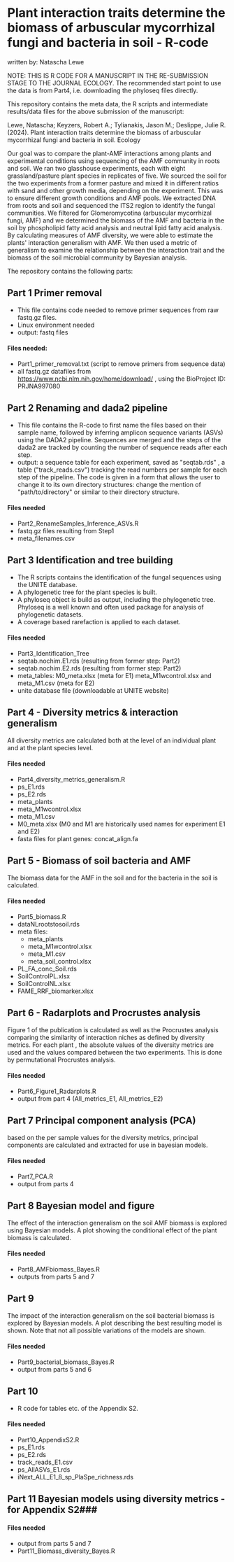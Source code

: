 # Plant interaction traits determine the biomass of arbuscular mycorrhizal fungi and bacteria in soil - R-code 

written by: Natascha Lewe


NOTE: THIS IS R CODE FOR A MANUSCRIPT IN THE RE-SUBMISSION STAGE TO THE JOURNAL ECOLOGY. 
The recommended start point to use the data is from Part4, i.e. downloading the phyloseq files directly. 


This repository contains the meta data, the R scripts and intermediate results/data files for the above submission of the manuscript:

Lewe, Natascha; Keyzers, Robert A.; Tylianakis, Jason M.; Deslippe, Julie R. (2024). Plant interaction traits determine the biomass of arbuscular mycorrhizal fungi and bacteria in soil. Ecology



Our goal was to compare the plant-AMF interactions among plants and experimental conditions using sequencing of the AMF community in roots and soil.
We ran two glasshouse experiments, each with eight grassland/pasture plant species in replicates of five. We sourced the soil for the two experiments from a former pasture and mixed it in different ratios with sand and other growth media, depending on the experiment. This was to ensure different growth conditions and AMF pools.
We extracted DNA from roots and soil and sequenced the ITS2 region to identify the fungal communities. We filtered for Glomeromycotina (arbuscular mycorrhizal fungi, AMF) and we determined the biomass of the AMF and bacteria in the soil by phospholipid fatty acid analysis and neutral lipid fatty acid analysis.
By calculating measures of AMF diversity, we were able to estimate the plants' interaction generalism with AMF. We then used a metric of generalism to examine the relationship between the interaction trait and the biomass of the soil microbial community by Bayesian analysis.


The repository contains the following parts:

## Part 1 Primer removal
- This file contains code needed to remove primer sequences from raw fastq.gz files. 
- Linux environment needed
- output: fastq files

#### Files needed:
- Part1_primer_removal.txt (script to remove primers from sequence data)
- all fastq.gz datafiles from https://www.ncbi.nlm.nih.gov/home/download/ , using the BioProject ID:      PRJNA997080 



## Part 2 Renaming and dada2 pipeline
- This file contains the R-code to first name the files based on their sample name, followed by inferring amplicon sequence variants (ASVs) using the DADA2 pipeline. Sequences are merged and the steps of the dada2 are tracked by counting the number of sequence reads after each step.
- output: a sequence table for each experiment, saved as "seqtab.rds" , a table ("track_reads.csv") tracking the read numbers per sample for each step of the pipeline.
The code is given in a form that allows the user to change it to its own directory structures: change the mention of "path/to/directory" or similar to their directory structure.

#### Files needed
- Part2_RenameSamples_Inference_ASVs.R
- fastq.gz files resulting from Step1
- meta_filenames.csv



## Part 3 Identification and tree building
- The R scripts contains the identification of the fungal sequences using the UNITE database.
- A phylogenetic tree for the plant species is built. 
- A phyloseq object is build as output, including the phylogenetic tree. Phyloseq is a well known and often used package for analysis of phylogenetic datasets. 
- A coverage based rarefaction is applied to each dataset.


#### Files needed
- Part3_Identification_Tree
- seqtab.nochim.E1.rds (resulting from former step: Part2)
- seqtab.nochim.E2.rds (resulting from former step: Part2)
- meta_tables: 
    M0_meta.xlsx (meta for E1)
    meta_M1wcontrol.xlsx and meta_M1.csv (meta for E2)
- unite database file (downloadable at UNITE website)



## Part 4 - Diversity metrics & interaction generalism ###
All diversity metrics are calculated both at the level of an individual plant and at the plant species level.


#### Files needed 
- Part4_diversity_metrics_generalism.R
- ps_E1.rds
- ps_E2.rds
- meta_plants
- meta_M1wcontrol.xlsx
- meta_M1.csv
- M0_meta.xlsx (M0 and M1 are historically used names for experiment E1 and E2)
- fasta files for plant genes: concat_align.fa 


## Part 5 - Biomass of soil bacteria and AMF ####
The biomass data for the AMF in the soil and for the bacteria in the soil is calculated.

#### Files needed
- Part5_biomass.R
- dataNLrootstosoil.rds
- meta files:
  - meta_plants
  - meta_M1wcontrol.xlsx
  - meta_M1.csv
  - meta_soil_control.xlsx
- PL_FA_conc_Soil.rds
- SoilControlPL.xlsx
- SoilControlNL.xlsx
- FAME_RRF_biomarker.xlsx


## Part 6  -  Radarplots and Procrustes analysis ####
Figure 1 of the publication is calculated as well as the Procrustes analysis comparing the similarity of interaction niches as defined by diversity metrics. For each plant , the absolute values of the diversity metrics are used and the values compared between the two experiments. This is done by permutational Procrustes analysis.


#### Files needed 
- Part6_Figure1_Radarplots.R
- output from part 4 (All_metrics_E1, All_metrics_E2)



## Part 7 Principal component analysis (PCA) ####
based on the per sample values for the diversity metrics, principal components are calculated and extracted for use in bayesian models.

#### Files needed
- Part7_PCA.R
- output from parts 4


## Part 8 Bayesian model and figure ###
The effect of the interaction generalism on the soil AMF biomass is explored using Bayesian models. 
A plot showing the conditional effect of the plant biomass is calculated.

#### Files needed
- Part8_AMFbiomass_Bayes.R
- outputs from parts 5 and 7


## Part 9 ####
The impact of the interaction generalism on the soil bacterial biomass is explored by Bayesian models. 
A plot describing the best resulting model is shown.
Note that not all possible variations of the models are shown.

#### Files needed
- Part9_bacterial_biomass_Bayes.R
- output from parts 5 and 6


## Part 10 ####
- R code for tables etc. of the Appendix S2.

#### Files needed 
- Part10_AppendixS2.R
- ps_E1.rds
- ps_E2.rds
- track_reads_E1.csv
- ps_AllASVs_E1.rds
- iNext_ALL_E1_8_sp_PlaSpe_richness.rds


## Part 11 Bayesian models using diversity metrics - for Appendix S2###

#### Files needed
- output from parts 5 and 7
- Part11_Biomass_diversity_Bayes.R


